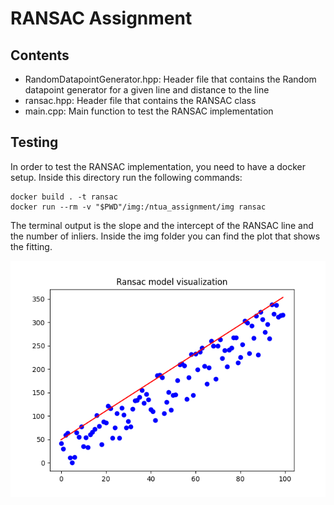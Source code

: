 # RANSAC Assignment

## Contents
* RandomDatapointGenerator.hpp: Header file that contains the Random datapoint generator for a given line and distance to the line
* ransac.hpp: Header file that contains the RANSAC class
* main.cpp: Main function to test the RANSAC implementation

## Testing
In order to test the RANSAC implementation, you need to have a docker setup. Inside this directory run the following commands:

```
docker build . -t ransac
docker run --rm -v "$PWD"/img:/ntua_assignment/img ransac
```

The terminal output is the slope and the intercept of the RANSAC line and the number of inliers. Inside the img folder you can find the plot that shows the fitting.

![RANSAC](./img/plot.png)